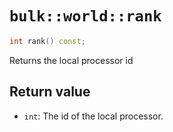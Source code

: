 # `bulk::world::rank`

```cpp
int rank() const;
```

Returns the local processor id

## Return value

- `int`: The id of the local processor.
